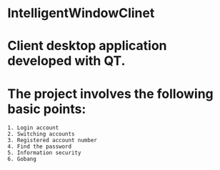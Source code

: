 # IntelligentWindowClinet
# Client desktop application developed with QT.

  # The project involves the following basic points:
    1. Login account
    2. Switching accounts
    3. Registered account number
    4. Find the password
    5. Information security
    6. Gobang
